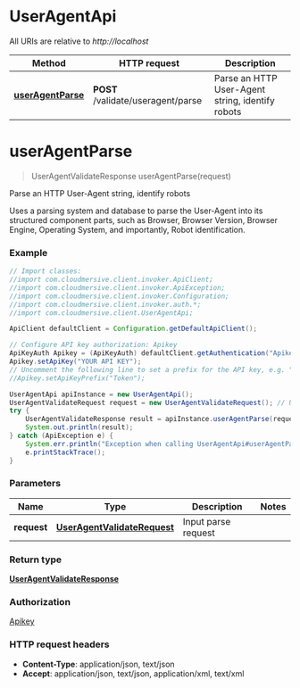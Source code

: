 # UserAgentApi

All URIs are relative to *http://localhost*

Method | HTTP request | Description
------------- | ------------- | -------------
[**userAgentParse**](UserAgentApi.md#userAgentParse) | **POST** /validate/useragent/parse | Parse an HTTP User-Agent string, identify robots


<a name="userAgentParse"></a>
# **userAgentParse**
> UserAgentValidateResponse userAgentParse(request)

Parse an HTTP User-Agent string, identify robots

Uses a parsing system and database to parse the User-Agent into its structured component parts, such as Browser, Browser Version, Browser Engine, Operating System, and importantly, Robot identification.

### Example
```java
// Import classes:
//import com.cloudmersive.client.invoker.ApiClient;
//import com.cloudmersive.client.invoker.ApiException;
//import com.cloudmersive.client.invoker.Configuration;
//import com.cloudmersive.client.invoker.auth.*;
//import com.cloudmersive.client.UserAgentApi;

ApiClient defaultClient = Configuration.getDefaultApiClient();

// Configure API key authorization: Apikey
ApiKeyAuth Apikey = (ApiKeyAuth) defaultClient.getAuthentication("Apikey");
Apikey.setApiKey("YOUR API KEY");
// Uncomment the following line to set a prefix for the API key, e.g. "Token" (defaults to null)
//Apikey.setApiKeyPrefix("Token");

UserAgentApi apiInstance = new UserAgentApi();
UserAgentValidateRequest request = new UserAgentValidateRequest(); // UserAgentValidateRequest | Input parse request
try {
    UserAgentValidateResponse result = apiInstance.userAgentParse(request);
    System.out.println(result);
} catch (ApiException e) {
    System.err.println("Exception when calling UserAgentApi#userAgentParse");
    e.printStackTrace();
}
```

### Parameters

Name | Type | Description  | Notes
------------- | ------------- | ------------- | -------------
 **request** | [**UserAgentValidateRequest**](UserAgentValidateRequest.md)| Input parse request |

### Return type

[**UserAgentValidateResponse**](UserAgentValidateResponse.md)

### Authorization

[Apikey](../README.md#Apikey)

### HTTP request headers

 - **Content-Type**: application/json, text/json
 - **Accept**: application/json, text/json, application/xml, text/xml

